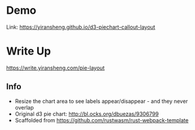# Demo

Link: https://yiransheng.github.io/d3-piechart-callout-layout

# Write Up

https://write.yiransheng.com/pie-layout

## Info

* Resize the chart area to see labels appear/disappear - and they never overlap
* Original d3 pie chart: http://bl.ocks.org/dbuezas/9306799
* Scaffolded from https://github.com/rustwasm/rust-webpack-template

